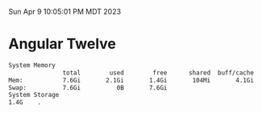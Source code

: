 Sun Apr  9 10:05:01 PM MDT 2023

# Angular Twelve

```bash
System Memory
               total        used        free      shared  buff/cache   available
Mem:           7.6Gi       2.1Gi       1.4Gi       104Mi       4.1Gi       5.2Gi
Swap:          7.6Gi          0B       7.6Gi
System Storage
1.4G	.

